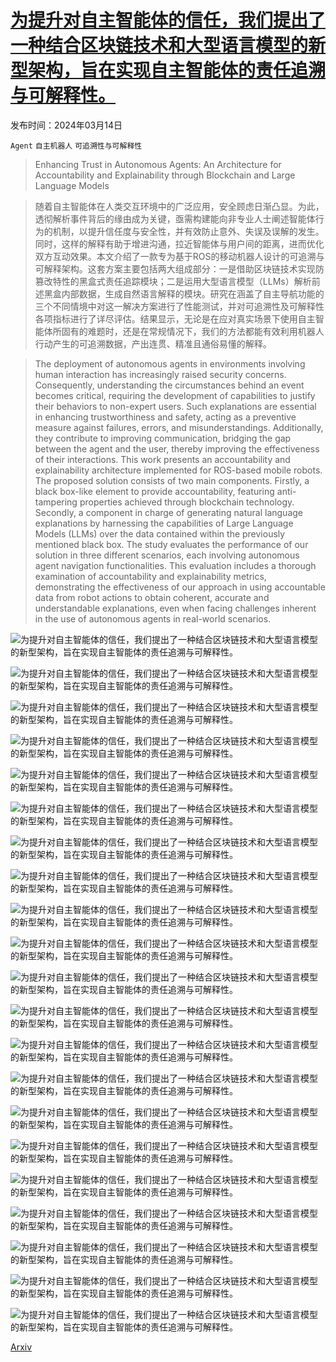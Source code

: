 # [为提升对自主智能体的信任，我们提出了一种结合区块链技术和大型语言模型的新型架构，旨在实现自主智能体的责任追溯与可解释性。](https://arxiv.org/abs/2403.09567)

发布时间：2024年03月14日

`Agent` `自主机器人` `可追溯性与可解释性`

> Enhancing Trust in Autonomous Agents: An Architecture for Accountability and Explainability through Blockchain and Large Language Models

> 随着自主智能体在人类交互环境中的广泛应用，安全顾虑日渐凸显。为此，透彻解析事件背后的缘由成为关键，亟需构建能向非专业人士阐述智能体行为的机制，以提升信任度与安全性，并有效防止意外、失误及误解的发生。同时，这样的解释有助于增进沟通，拉近智能体与用户间的距离，进而优化双方互动效果。本文介绍了一款专为基于ROS的移动机器人设计的可追溯与可解释架构。这套方案主要包括两大组成部分：一是借助区块链技术实现防篡改特性的黑盒式责任追踪模块；二是运用大型语言模型（LLMs）解析前述黑盒内部数据，生成自然语言解释的模块。研究在涵盖了自主导航功能的三个不同情境中对这一解决方案进行了性能测试，并对可追溯性及可解释性各项指标进行了详尽评估。结果显示，无论是在应对真实场景下使用自主智能体所固有的难题时，还是在常规情况下，我们的方法都能有效利用机器人行动产生的可追溯数据，产出连贯、精准且通俗易懂的解释。

> The deployment of autonomous agents in environments involving human interaction has increasingly raised security concerns. Consequently, understanding the circumstances behind an event becomes critical, requiring the development of capabilities to justify their behaviors to non-expert users. Such explanations are essential in enhancing trustworthiness and safety, acting as a preventive measure against failures, errors, and misunderstandings. Additionally, they contribute to improving communication, bridging the gap between the agent and the user, thereby improving the effectiveness of their interactions. This work presents an accountability and explainability architecture implemented for ROS-based mobile robots. The proposed solution consists of two main components. Firstly, a black box-like element to provide accountability, featuring anti-tampering properties achieved through blockchain technology. Secondly, a component in charge of generating natural language explanations by harnessing the capabilities of Large Language Models (LLMs) over the data contained within the previously mentioned black box. The study evaluates the performance of our solution in three different scenarios, each involving autonomous agent navigation functionalities. This evaluation includes a thorough examination of accountability and explainability metrics, demonstrating the effectiveness of our approach in using accountable data from robot actions to obtain coherent, accurate and understandable explanations, even when facing challenges inherent in the use of autonomous agents in real-world scenarios.

![为提升对自主智能体的信任，我们提出了一种结合区块链技术和大型语言模型的新型架构，旨在实现自主智能体的责任追溯与可解释性。](../../../paper_images/2403.09567/system_architecture_color2.png)

![为提升对自主智能体的信任，我们提出了一种结合区块链技术和大型语言模型的新型架构，旨在实现自主智能体的责任追溯与可解释性。](../../../paper_images/2403.09567/rag_architecture.png)

![为提升对自主智能体的信任，我们提出了一种结合区块链技术和大型语言模型的新型架构，旨在实现自主智能体的责任追溯与可解释性。](../../../paper_images/2403.09567/scenario_1.png)

![为提升对自主智能体的信任，我们提出了一种结合区块链技术和大型语言模型的新型架构，旨在实现自主智能体的责任追溯与可解释性。](../../../paper_images/2403.09567/scenario_2.png)

![为提升对自主智能体的信任，我们提出了一种结合区块链技术和大型语言模型的新型架构，旨在实现自主智能体的责任追溯与可解释性。](../../../paper_images/2403.09567/scenario_3.png)

![为提升对自主智能体的信任，我们提出了一种结合区块链技术和大型语言模型的新型架构，旨在实现自主智能体的责任追溯与可解释性。](../../../paper_images/2403.09567/llm_evaluation_color.png)

![为提升对自主智能体的信任，我们提出了一种结合区块链技术和大型语言模型的新型架构，旨在实现自主智能体的责任追溯与可解释性。](../../../paper_images/2403.09567/msgs_loss_rate_scn1.png)

![为提升对自主智能体的信任，我们提出了一种结合区块链技术和大型语言模型的新型架构，旨在实现自主智能体的责任追溯与可解释性。](../../../paper_images/2403.09567/msgs_loss_rate_scn2.png)

![为提升对自主智能体的信任，我们提出了一种结合区块链技术和大型语言模型的新型架构，旨在实现自主智能体的责任追溯与可解释性。](../../../paper_images/2403.09567/msgs_loss_rate_scn3.png)

![为提升对自主智能体的信任，我们提出了一种结合区块链技术和大型语言模型的新型架构，旨在实现自主智能体的责任追溯与可解释性。](../../../paper_images/2403.09567/load_avg_scn2.png)

![为提升对自主智能体的信任，我们提出了一种结合区块链技术和大型语言模型的新型架构，旨在实现自主智能体的责任追溯与可解释性。](../../../paper_images/2403.09567/load_avg_scn3.png)

![为提升对自主智能体的信任，我们提出了一种结合区块链技术和大型语言模型的新型架构，旨在实现自主智能体的责任追溯与可解释性。](../../../paper_images/2403.09567/cpu_usr.png)

![为提升对自主智能体的信任，我们提出了一种结合区块链技术和大型语言模型的新型架构，旨在实现自主智能体的责任追溯与可解释性。](../../../paper_images/2403.09567/ram.png)

![为提升对自主智能体的信任，我们提出了一种结合区块链技术和大型语言模型的新型架构，旨在实现自主智能体的责任追溯与可解释性。](../../../paper_images/2403.09567/net_send.png)

![为提升对自主智能体的信任，我们提出了一种结合区块链技术和大型语言模型的新型架构，旨在实现自主智能体的责任追溯与可解释性。](../../../paper_images/2403.09567/dsk_writes.png)

![为提升对自主智能体的信任，我们提出了一种结合区块链技术和大型语言模型的新型架构，旨在实现自主智能体的责任追溯与可解释性。](../../../paper_images/2403.09567/overall_correctness.png)

![为提升对自主智能体的信任，我们提出了一种结合区块链技术和大型语言模型的新型架构，旨在实现自主智能体的责任追溯与可解释性。](../../../paper_images/2403.09567/correctness_category.png)

![为提升对自主智能体的信任，我们提出了一种结合区块链技术和大型语言模型的新型架构，旨在实现自主智能体的责任追溯与可解释性。](../../../paper_images/2403.09567/criteria_overall.png)

![为提升对自主智能体的信任，我们提出了一种结合区块链技术和大型语言模型的新型架构，旨在实现自主智能体的责任追溯与可解释性。](../../../paper_images/2403.09567/criteria_evaluation_cat_scn1.png)

![为提升对自主智能体的信任，我们提出了一种结合区块链技术和大型语言模型的新型架构，旨在实现自主智能体的责任追溯与可解释性。](../../../paper_images/2403.09567/criteria_evaluation_cat_scn2.png)

![为提升对自主智能体的信任，我们提出了一种结合区块链技术和大型语言模型的新型架构，旨在实现自主智能体的责任追溯与可解释性。](../../../paper_images/2403.09567/criteria_evaluation_cat_scn3.png)

[Arxiv](https://arxiv.org/abs/2403.09567)